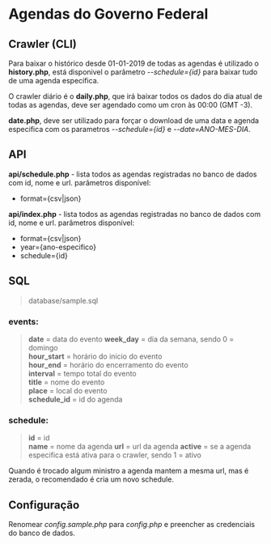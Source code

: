 # Agendas do Governo Federal

## Crawler (CLI)

Para baixar o histórico desde 01-01-2019 de todas as agendas é utilizado o **history.php**, está disponivel o parâmetro *--schedule={id}* para baixar tudo de uma agenda especifica.

O crawler diário é o **daily.php**, que irá baixar todos os dados do dia atual de todas as agendas, deve ser agendado como um cron às 00:00 (GMT -3).

**date.php**, deve ser utilizado para forçar o download de uma data e agenda especifica com os parametros *--schedule={id}* e *--date=ANO-MES-DIA*.

## API

**api/schedule.php** - lista todos as agendas registradas no banco de dados com id, nome e url.
parâmetros disponível:
- format={csv|json}

**api/index.php** - lista todos as agendas registradas no banco de dados com id, nome e url.
parâmetros disponível:
- format={csv|json}
- year={ano-especifico}
- schedule={id}

## SQL
> database/sample.sql

### events:

> **date** = data do evento
> **week_day** = dia da semana, sendo 0 = domingo  
> **hour_start** = horário do inicio do evento  
> **hour_end** =  horário do encerramento do evento  
> **interval** = tempo total do evento  
> **title** = nome do evento  
> **place** = local do evento  
> **schedule_id** = id do agenda

### schedule:

> **id** = id  
> **name** = nome da agenda
> **url** = url da agenda
> **active** = se a agenda especifica está ativa para o crawler, sendo 1 = ativo

Quando é trocado algum ministro a agenda mantem a mesma url, mas é zerada, o recomendado é cria um novo schedule.

## Configuração
Renomear *config.sample.php* para *config.php* e preencher as credenciais do banco de dados.